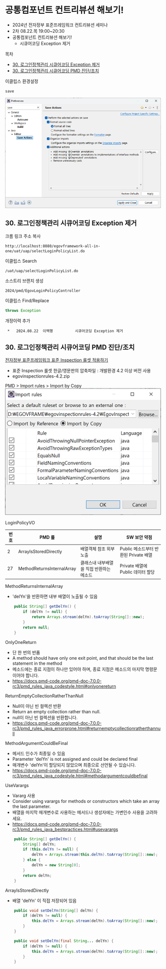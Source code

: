 # 공통컴포넌트 컨트리뷰션 해보기!

- 2024년 전자정부 표준프레임워크 컨트리뷰션 세미나
- 2차 08.22.목 19:00~20:30
- 공통컴포넌트 컨트리뷰션 해보기!
  - 시큐어코딩 Exception 제거

목차
- [30. 로그인정책관리 시큐어코딩 Exception 제거](#30-로그인정책관리-시큐어코딩-exception-제거)
- [30. 로그인정책관리 시큐어코딩 PMD 진단/조치](#30-로그인정책관리-시큐어코딩-pmd-진단조치)

이클립스 환경설정
```
save
```
![save](save.png)

## 30. 로그인정책관리 시큐어코딩 Exception 제거

크롬 링크 주소 복사
```
http://localhost:8080/egovframework-all-in-one/uat/uap/selectLoginPolicyList.do
```

이클립스 Search
```
/uat/uap/selectLoginPolicyList.do
```

소스트리 브랜치 생성
```
2024/pmd/EgovLoginPolicyController
```

이클립스 Find/Replace
```java
throws Exception
```

개정이력 추가
```
 *   2024.08.22  이백행          시큐어코딩 Exception 제거
```

## 30. 로그인정책관리 시큐어코딩 PMD 진단/조치

[전자정부 표준프레임워크 표준 Inspection 룰셋 적용하기](https://www.egovframe.go.kr/wiki/doku.php?id=egovframework:dev4.2:imp:inspection#%EC%A0%84%EC%9E%90%EC%A0%95%EB%B6%80_%ED%91%9C%EC%A4%80%ED%94%84%EB%A0%88%EC%9E%84%EC%9B%8C%ED%81%AC_%ED%91%9C%EC%A4%80_inspection_%EB%A3%B0%EC%85%8B_%EC%A0%81%EC%9A%A9%ED%95%98%EA%B8%B0)
- 표준 Inspection 룰셋 한글/영문판의 압축파일 : 개발환경 4.2 이상 버전 사용
- egovinspectionrules-4.2.zip

PMD > Import rules > Import by Copy
![save](pmd.png)

LoginPolicyVO

번호|PMD 룰|설명|SW 보안 약점
-|-|-|-
2|ArrayIsStoredDirectly|배열객체 참조 외부 노출|Public 메소드부터 반환된 Private 배열
27|MethodReturnsInternalArray|클래스내 내부배열을 직접 반환하는 메소드|Private 배열에 Public 데이터 할당

MethodReturnsInternalArray
- 'delYn'을 반환하면 내부 배열이 노출될 수 있음
```java
	public String[] getDelYn() {
		if (delYn != null) {
			return Arrays.stream(delYn).toArray(String[]::new);
		}
		return null;
	}
```

OnlyOneReturn
- 단 한 번의 반품
- A method should have only one exit point, and that should be the last statement in the method
- 메소드에는 종료 지점이 하나만 있어야 하며, 종료 지점은 메소드의 마지막 명령문이어야 합니다.
- https://docs.pmd-code.org/pmd-doc-7.0.0-rc3/pmd_rules_java_codestyle.html#onlyonereturn

ReturnEmptyCollectionRatherThanNull
- Null이 아닌 빈 컬렉션 반환
- Return an empty collection rather than null.
- null이 아닌 빈 컬렉션을 반환합니다.
- https://docs.pmd-code.org/pmd-doc-7.0.0-rc3/pmd_rules_java_errorprone.html#returnemptycollectionratherthannull

MethodArgumentCouldBeFinal
- 메서드 인수가 최종일 수 있음
- Parameter 'delYn' is not assigned and could be declared final
- 매개변수 'delYn'이 할당되지 않았으며 최종으로 선언될 수 있습니다.
- https://docs.pmd-code.org/pmd-doc-7.0.0-rc3/pmd_rules_java_codestyle.html#methodargumentcouldbefinal

UseVarargs
- Vararg 사용
- Consider using varargs for methods or constructors which take an array the last parameter.
- 배열을 마지막 매개변수로 사용하는 메서드나 생성자에는 가변인수 사용을 고려하세요.
- https://docs.pmd-code.org/pmd-doc-7.0.0-rc3/pmd_rules_java_bestpractices.html#usevarargs

```java
	public String[] getDelYn() {
		String[] delYn;
		if (this.delYn != null) {
			delYn = Arrays.stream(this.delYn).toArray(String[]::new);
		} else {
			delYn = new String[0];
		}
		return delYn;
	}
```

ArrayIsStoredDirectly
- 배열 'delYn' 이 직접 저장되어 있음
```java
	public void setDelYn(String[] delYn) {
		if (delYn != null) {
			this.delYn = Arrays.stream(delYn).toArray(String[]::new);
		}
	}
```

```java
	public void setDelYn(final String... delYn) {
		if (delYn != null) {
			this.delYn = Arrays.stream(delYn).toArray(String[]::new);
		}
	}
```
